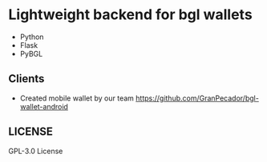 # Lightweight backend for bgl wallets

* Python
* Flask
* PyBGL

## Clients

* Created mobile wallet by our team https://github.com/GranPecador/bgl-wallet-android

## LICENSE

GPL-3.0 License
